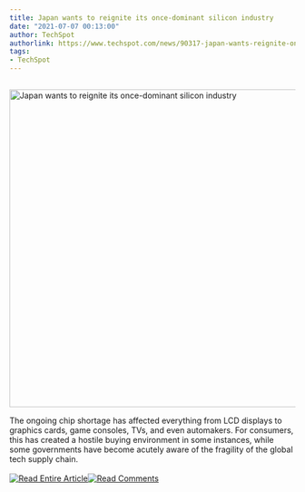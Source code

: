 ```yaml
---
title: Japan wants to reignite its once-dominant silicon industry
date: "2021-07-07 00:13:00"
author: TechSpot
authorlink: https://www.techspot.com/news/90317-japan-wants-reignite-once-dominant-silicon-industry.html
tags:
- TechSpot
---
```

<a href="https://www.techspot.com/news/90317-japan-wants-reignite-once-dominant-silicon-industry.html" target="_blank"><img src="https://static.techspot.com/images2/news/ts3_thumbs/2021/07/2021-07-06-ts3_thumbs-372.jpg" width="800" height="560" style="padding: 15px 0" title="Japan wants to reignite its once-dominant silicon industry" /></a><br />The ongoing chip shortage has affected everything from LCD displays to graphics cards, game consoles, TVs, and even automakers. For consumers, this has created a hostile buying environment in some instances, while some governments have become acutely aware of the fragility of the global tech supply chain.<br /><br /><a href="https://www.techspot.com/news/90317-japan-wants-reignite-once-dominant-silicon-industry.html"><img src="https://static.techspot.com/images/rss/rss_buttons_01.png" border="0" alt="Read Entire Article" /></a><a href="https://www.techspot.com/news/90317-japan-wants-reignite-once-dominant-silicon-industry.html#comments"><img src="https://static.techspot.com/images/rss/rss_buttons_02.png" border="0" alt="Read Comments" /></a><br /><br />